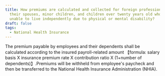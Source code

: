 ```yaml
---
title: How premiums are calculated and collected for foreign professionals,
  their spouses, minor children, and children over twenty years old who are
  unable to live independently due to physical or mental disability?
draft: false
tags:
  - National Health Insurance
---
```

The premium payable by employees and their dependents shall be calculated according to the insured payroll-related amount 【formula: salary basis X insurance premium rate X contribution ratio X (1+number of dependents)】.Premiums will be withheld from employee's paycheck and then be transferred to the National Health Insurance Administration (NHIA).